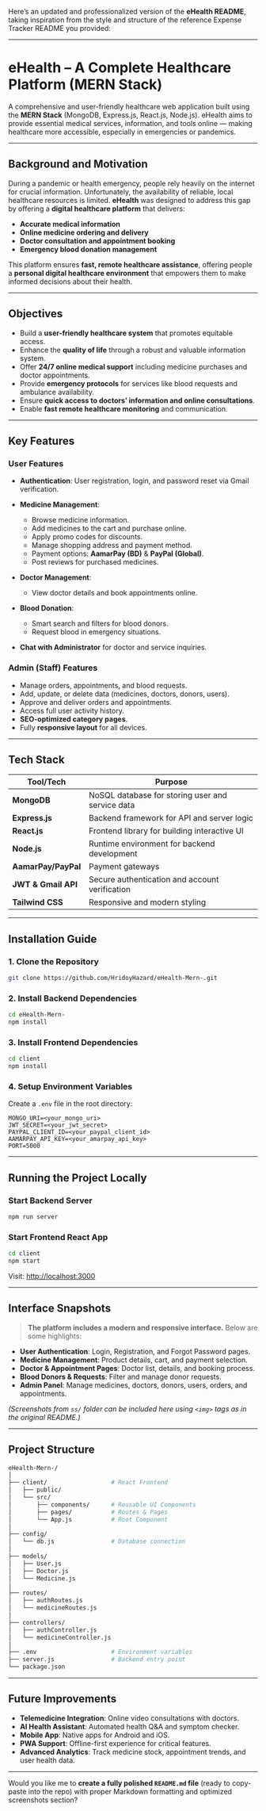 Here’s an updated and professionalized version of the **eHealth README**, taking inspiration from the style and structure of the reference Expense Tracker README you provided:

---

# eHealth – A Complete Healthcare Platform (MERN Stack)

A comprehensive and user-friendly healthcare web application built using the **MERN Stack** (MongoDB, Express.js, React.js, Node.js). eHealth aims to provide essential medical services, information, and tools online — making healthcare more accessible, especially in emergencies or pandemics.

---

## Background and Motivation

During a pandemic or health emergency, people rely heavily on the internet for crucial information. Unfortunately, the availability of reliable, local healthcare resources is limited. **eHealth** was designed to address this gap by offering a **digital healthcare platform** that delivers:

* **Accurate medical information**
* **Online medicine ordering and delivery**
* **Doctor consultation and appointment booking**
* **Emergency blood donation management**

This platform ensures **fast, remote healthcare assistance**, offering people a **personal digital healthcare environment** that empowers them to make informed decisions about their health.

---

## Objectives

* Build a **user-friendly healthcare system** that promotes equitable access.
* Enhance the **quality of life** through a robust and valuable information system.
* Offer **24/7 online medical support** including medicine purchases and doctor appointments.
* Provide **emergency protocols** for services like blood requests and ambulance availability.
* Ensure **quick access to doctors’ information and online consultations**.
* Enable **fast remote healthcare monitoring** and communication.

---

## Key Features

### User Features

* **Authentication**: User registration, login, and password reset via Gmail verification.
* **Medicine Management**:

  * Browse medicine information.
  * Add medicines to the cart and purchase online.
  * Apply promo codes for discounts.
  * Manage shopping address and payment method.
  * Payment options: **AamarPay (BD)** & **PayPal (Global)**.
  * Post reviews for purchased medicines.
* **Doctor Management**:

  * View doctor details and book appointments online.
* **Blood Donation**:

  * Smart search and filters for blood donors.
  * Request blood in emergency situations.
* **Chat with Administrator** for doctor and service inquiries.

### Admin (Staff) Features

* Manage orders, appointments, and blood requests.
* Add, update, or delete data (medicines, doctors, donors, users).
* Approve and deliver orders and appointments.
* Access full user activity history.
* **SEO-optimized category pages**.
* Fully **responsive layout** for all devices.

---

## Tech Stack

| Tool/Tech           | Purpose                                          |
| ------------------- | ------------------------------------------------ |
| **MongoDB**         | NoSQL database for storing user and service data |
| **Express.js**      | Backend framework for API and server logic       |
| **React.js**        | Frontend library for building interactive UI     |
| **Node.js**         | Runtime environment for backend development      |
| **AamarPay/PayPal** | Payment gateways                                 |
| **JWT & Gmail API** | Secure authentication and account verification   |
| **Tailwind CSS**    | Responsive and modern styling                    |

---

## Installation Guide

### 1. Clone the Repository

```bash
git clone https://github.com/HridoyHazard/eHealth-Mern-.git
```

### 2. Install Backend Dependencies

```bash
cd eHealth-Mern-
npm install
```

### 3. Install Frontend Dependencies

```bash
cd client
npm install
```

### 4. Setup Environment Variables

Create a `.env` file in the root directory:

```env
MONGO_URI=<your_mongo_uri>
JWT_SECRET=<your_jwt_secret>
PAYPAL_CLIENT_ID=<your_paypal_client_id>
AAMARPAY_API_KEY=<your_amarpay_api_key>
PORT=5000
```

---

## Running the Project Locally

### Start Backend Server

```bash
npm run server
```

### Start Frontend React App

```bash
cd client
npm start
```

Visit: [http://localhost:3000](http://localhost:3000)

---

## Interface Snapshots

> **The platform includes a modern and responsive interface.**
> Below are some highlights:

* **User Authentication**: Login, Registration, and Forgot Password pages.
* **Medicine Management**: Product details, cart, and payment selection.
* **Doctor & Appointment Pages**: Doctor list, details, and booking process.
* **Blood Donors & Requests**: Filter and manage donor requests.
* **Admin Panel**: Manage medicines, doctors, donors, users, orders, and appointments.

*(Screenshots from `ss/` folder can be included here using `<img>` tags as in the original README.)*

---

## Project Structure

```bash
eHealth-Mern-/
│
├── client/                  # React Frontend
│   ├── public/
│   └── src/
│       ├── components/      # Reusable UI Components
│       ├── pages/           # Routes & Pages
│       └── App.js           # Root Component
│
├── config/
│   └── db.js                # Database connection
│
├── models/
│   ├── User.js
│   ├── Doctor.js
│   └── Medicine.js
│
├── routes/
│   ├── authRoutes.js
│   └── medicineRoutes.js
│
├── controllers/
│   ├── authController.js
│   └── medicineController.js
│
├── .env                     # Environment variables
├── server.js                # Backend entry point
└── package.json
```

---

## Future Improvements

* **Telemedicine Integration**: Online video consultations with doctors.
* **AI Health Assistant**: Automated health Q\&A and symptom checker.
* **Mobile App**: Native apps for Android and iOS.
* **PWA Support**: Offline-first experience for critical features.
* **Advanced Analytics**: Track medicine stock, appointment trends, and user health data.

---

Would you like me to **create a fully polished `README.md` file** (ready to copy-paste into the repo) with proper Markdown formatting and optimized screenshots section?
